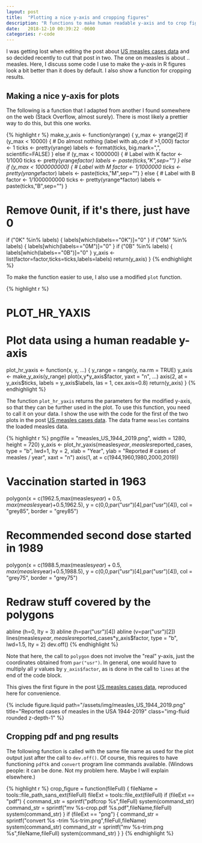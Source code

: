 ```yaml
---
layout: post
title:  "Plotting a nice y-axis and cropping figures"
description: "R functions to make human readable y-axis and to crop figures."
date:   2018-12-10 00:39:22 -0600
categories: r-code
---
```


I was getting lost when editing the post about [US measles cases data](https://julien-arino.github.io/blog/2018/US-measles-cases) and so decided recently to cut that post in two. The one on measles is about .. measles. Here, I discuss some code I use to make the y-axis in R figures look a bit better than it does by default. I also show a function for cropping results.

## Making a nice y-axis for plots

The following is a function that I adapted from another I found somewhere on the web (Stack Overflow, almost surely). There is most likely a prettier way to do this, but this one works.

{% highlight r %}
make_y_axis <- function(yrange) {
  y_max <- yrange[2]
  if (y_max < 10000) {
    # Do almost nothing (label with ab,cde if >1,000)
    factor <- 1
    ticks <- pretty(yrange)
    labels <- format(ticks, big.mark=",", scientific=FALSE)
  } else if (y_max < 1000000) {
    # Label with K
    factor <- 1/1000
    ticks <- pretty(yrange*factor)
    labels <- paste(ticks,"K",sep="")
  } else if (y_max < 1000000000) {
    # Label with M
    factor <- 1/1000000
    ticks <- pretty(yrange*factor)
    labels <- paste(ticks,"M",sep="")
  } else {
    # Label with B
    factor <- 1/1000000000
    ticks <- pretty(yrange*factor)
    labels <- paste(ticks,"B",sep="")
  }
  # Remove 0unit, if it's there, just have 0
  if ("0K" %in% labels) {
    labels[which(labels=="0K")]="0"
  }
  if ("0M" %in% labels) {
    labels[which(labels=="0M")]="0"
  }
  if ("0B" %in% labels) {
    labels[which(labels=="0B")]="0"
  }
  y_axis <- list(factor=factor,ticks=ticks,labels=labels)
  return(y_axis)
}
{% endhighlight %}

To make the function easier to use, I also use a modified `plot` function. 

{% highlight r %}
# PLOT_HR_YAXIS
#
# Plot data using a human readable y-axis
plot_hr_yaxis <- function(x, y, ...) {
  y_range = range(y, na.rm = TRUE)
  y_axis <- make_y_axis(y_range)
  plot(x,y*y_axis$factor,
       yaxt = "n", ...)
  axis(2, at = y_axis$ticks,
       labels = y_axis$labels,
       las = 1, cex.axis=0.8)
  return(y_axis)
}
{% endhighlight %}

The function `plot_hr_yaxis` returns the parameters for the modified y-axis, so that they can be further used in the plot. To use this function, you need to call it on your data. I show the use with the code for the first of the two plots in the post [US measles cases data](https://julien-arino.github.io/blog/2018/US-measles-cases). The data frame `measles` contains the loaded measles data.

{% highlight r %}
png(file = "measles_US_1944_2019.png",
    width = 1280, height = 720)
y_axis <- plot_hr_yaxis(measles$year, measles$reported_cases,
                        type = "b", lwd=1, lty = 2,
                        xlab = "Year",
                        ylab = "Reported # cases of measles / year",
                        xaxt = "n")
axis(1, at = c(1944,1960,1980,2000,2019))
# Vaccination started in 1963
polygon(x = c(1962.5,max(measles$year)+0.5,max(measles$year)+0.5,1962.5),
        y = c(0,0,par("usr")[4],par("usr")[4]),
        col = "grey85", border = "grey85")
# Recommended second dose started in 1989
polygon(x = c(1988.5,max(measles$year)+0.5,max(measles$year)+0.5,1988.5),
        y = c(0,0,par("usr")[4],par("usr")[4]),
        col = "grey75", border = "grey75")
# Redraw stuff covered by the polygons
abline (h=0, lty = 3)
abline (h=par("usr")[4])
abline (v=par("usr")[2])
lines(measles$year, measles$reported_cases*y_axis$factor,
      type = "b", lwd=1.5, lty = 2)
dev.off()
{% endhighlight %}

Note that here, the call to `polygon` does not involve the "real" y-axis, just the coordinates obtained from `par("usr")`. In general, one would have to multiply all $y$ values by `y_axis$factor`, as is done in the call to `lines` at the end of the code block.

This gives the first figure in the post [US measles cases data](https://julien-arino.github.io/blog/2018/US-measles-cases), reproduced here for convenience.

<div class="row">
    <div class="col-sm mt-3 mt-md-0">
        {% include figure.liquid path="/assets/img/measles_US_1944_2019.png" title="Reported cases of measles in the USA 1944-2019" class="img-fluid rounded z-depth-1" %}
    </div>
</div>


## Cropping pdf and png results

The following function is called with the same file name as used for the plot output just after the call to `dev.off()`. Of course, this requires to have functioning `pdftk` and `convert` program line commands available. (Windows people: it can be done. Not my problem here. Maybe I will explain elsewhere.)

{% highlight r %}
crop_figure = function(fileFull) {
  fileName = tools::file_path_sans_ext(fileFull)
  fileExt = tools::file_ext(fileFull)
  if (fileExt == "pdf") {
    command_str = sprintf("pdfcrop %s",fileFull)
    system(command_str)
    command_str = sprintf("mv %s-crop.pdf %s.pdf",fileName,fileFull)
    system(command_str)
  }
  if (fileExt == "png") {
    command_str = sprintf("convert %s -trim %s-trim.png",fileFull,fileName)
    system(command_str)
    command_str = sprintf("mv %s-trim.png %s",fileName,fileFull)
    system(command_str)
  }
}
{% endhighlight %}
